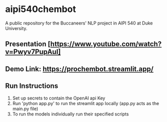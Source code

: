# aipi540chembot
A public repository for the Buccaneers' NLP project in AIPI 540 at Duke University.

## Presentation [https://www.youtube.com/watch?v=Pwyv7PupAuI]

## Demo Link: https://prochembot.streamlit.app/

## Run Instructions
1. Set up secrets to contain the OpenAI api Key
2. Run 'python app.py' to run the streamlit app locally (app.py acts as the main.py file)
3. To run the models individually run their specified scripts
   
